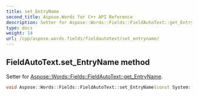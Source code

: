 ```yaml
---
title: set_EntryName
second_title: Aspose.Words for C++ API Reference
description: Setter for Aspose::Words::Fields::FieldAutoText::get_EntryName. 
type: docs
weight: 14
url: /cpp/aspose.words.fields/fieldautotext/set_entryname/
---
```

## FieldAutoText.set_EntryName method


Setter for [Aspose::Words::Fields::FieldAutoText::get_EntryName](../get_entryname/).

```cpp
void Aspose::Words::Fields::FieldAutoText::set_EntryName(const System::String &value)
```

